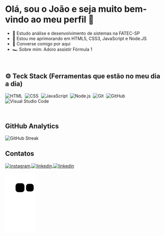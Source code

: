 <h1>Olá, sou o João e seja muito bem-vindo ao meu perfil 🎷</h1>

<ul>
    <li>📖 Estudo análise e desenvolvimento de sistemas na FATEC-SP</li>
    <li>🚀 Estou me aprimorando em HTML5, CSS3, JavaScript e Node.JS</li>
    <li>🔗 Converse comigo por aqui</li>
    <li>🏎️ Sobre mim: Adoro assistir Fórmula 1</li>
</ul>
<br>
<h2>⚙️ Teck Stack (Ferramentas que estão no meu dia a dia)</h2>

![HTML](https://img.shields.io/badge/-HTML-05122A?style=flat&logo=HTML5)&nbsp;
![CSS](https://img.shields.io/badge/-CSS-05122A?style=flat&logo=CSS3&logoColor=1572B6)&nbsp;
![JavaScript](https://img.shields.io/badge/-JavaScript-05122A?style=flat&logo=javascript)&nbsp;
![Node.js](https://img.shields.io/badge/-Node.js-05122A?style=flat&logo=node.js)&nbsp;
![Git](https://img.shields.io/badge/-Git-05122A?style=flat&logo=git)&nbsp;
![GitHub](https://img.shields.io/badge/-GitHub-05122A?style=flat&logo=github)&nbsp;
![Visual Studio Code](https://img.shields.io/badge/-Visual%20Studio%20Code-05122A?style=flat&logo=visual-studio-code&logoColor=007ACC)&nbsp;

<br>

<h2>GitHub Analytics</h2>
<p>

![GitHub Streak](http://github-readme-streak-stats.herokuapp.com?user=Pedro-Jelev&theme=radical&locale=pt-br)
</p>

<h2>Contatos</h2>
<p>
<a href="https://instagram.com/pedro_jelev" target="_blank">
 <img align="center" src="https://img.shields.io/badge/Instagram-E4405F?style=flat&logo=instagram&logoColor=white" alt="instagram"/>
</a>
<a href="https://www.linkedin.com/in/joao-pedro-jelev" target="_blank">
  <img align="center" src="https://img.shields.io/badge/LinkedIn-0077B5?style=flat&logo=linkedin&logoColor=white" alt="linkedin"/>
</a>
<a href="https://discordapp.com/users/Pedro-Jelev#7875" target="_blank">
  <img align="center" src="https://img.shields.io/badge/Discord-7289DA?style=flat&logo=discord" alt="linkedin"/>
</a>
</p>

![snake gif](https://github.com/Pedro-Jelev/Pedro-Jelev/blob/output/github-contribution-grid-snake.svg) 


<!--
![iuricode](https://github-readme-stats.vercel.app/api/top-langs/?username=pedro-jelev&theme=radical&height=800px)
**Pedro-Jelev/Pedro-Jelev** is a ✨ _special_ ✨ repository because its `README.md` (this file) appears on your GitHub profile.

Here are some ideas to get you started:

- 🔭 I’m currently working on ...
- 🌱 I’m currently learning ...
- 👯 I’m looking to collaborate on ...
- 🤔 I’m looking for help with ...
- 💬 Ask me about ...
- 📫 How to reach me: ...
- 😄 Pronouns: ...
- ⚡ Fun fact: ...
-->
